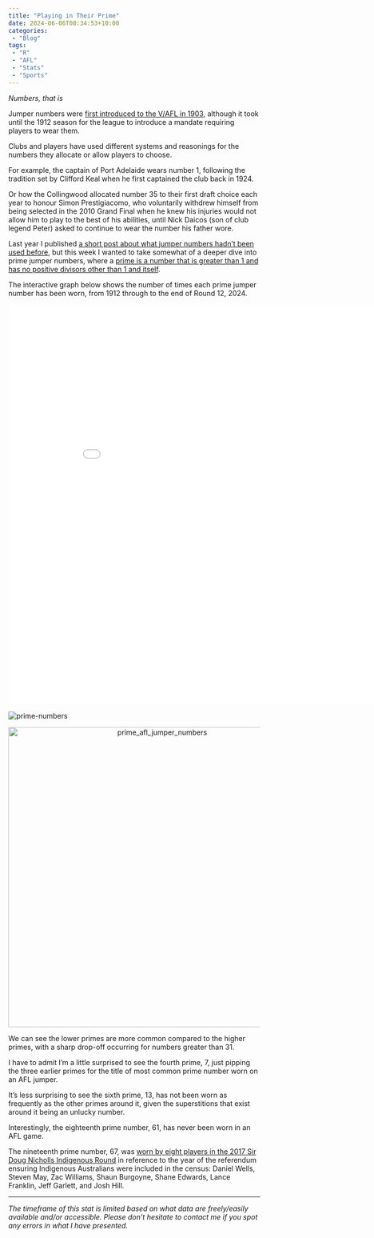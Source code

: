```yaml
---
title: "Playing in Their Prime"
date: 2024-06-06T08:34:53+10:00
categories:
 - "Blog"
tags:
 - "R"
 - "AFL" 
 - "Stats"
 - "Sports"
---
```


*Numbers, that is*

<!--more-->

Jumper numbers were [first introduced to the V/AFL in 1903](https://www.heraldsun.com.au/sport/afl/more-news/the-history-myth-and-mystique-of-footys-magic-numbers/news-story/49a85ca8f20185fab2fd71844e9a94e7#:~:text=It%20was%20not%20until%201903%2C%20though%2C%20that%20jumper%20numbers%20were%20used%20in%20a%20VFL%20match%2C%20and%20even%20then%20it%20was%20a%20one%2Doff.), although it took until the 1912 season for the league to introduce a mandate requiring players to wear them. 

Clubs and players have used different systems and reasonings for the numbers they allocate or allow players to choose. 

For example, the captain of Port Adelaide wears number 1, following the tradition set by Clifford Keal when he first captained the club back in 1924. 

Or how the Collingwood allocated number 35 to their first draft choice each year to honour Simon Prestigiacomo, who voluntarily withdrew himself from being selected in the 2010 Grand Final when he knew his injuries would not allow him to play to the best of his abilities, until Nick Daicos (son of club legend Peter) asked to continue to wear the number his father wore. 

Last year I published [a short post about what jumper numbers hadn’t been used before](https://www.lincolntracy.com/posts/afl-jumper-numbers/), but this week I wanted to take somewhat of a deeper dive into prime jumper numbers, where a [prime is a number that is greater than 1 and has no positive divisors other than 1 and itself](https://en.wikipedia.org/wiki/List_of_prime_numbers). 

The interactive graph below shows the number of times each prime jumper number has been worn, from 1912 through to the end of Round 12, 2024.

<iframe width="900" height="800" frameborder="0" scrolling="no" src="//plotly.com/~lincolntracy/1.embed"></iframe>

![prime-numbers](https://plotly.com/~lincolntracy/1/)

<div>
    <a href="https://plotly.com/~lincolntracy/1/?share_key=D0qHtitUc6QQBsyDXCZkkg" target="_blank" title="prime_afl_jumper_numbers" style="display: block; text-align: center;"><img src="https://plotly.com/~lincolntracy/1.png?share_key=D0qHtitUc6QQBsyDXCZkkg" alt="prime_afl_jumper_numbers" style="max-width: 100%;width: 600px;"  width="600" onerror="this.onerror=null;this.src='https://plotly.com/404.png';" /></a>
    <script data-plotly="lincolntracy:1" sharekey-plotly="D0qHtitUc6QQBsyDXCZkkg" src="https://plotly.com/embed.js" async></script>
</div>

We can see the lower primes are more common compared to the higher primes, with a sharp drop-off occurring for numbers greater than 31. 

I have to admit I’m a little surprised to see the fourth prime, 7, just pipping the three earlier primes for the title of most common prime number worn on an AFL jumper.

It’s less surprising to see the sixth prime, 13, has not been worn as frequently as the other primes around it, given the superstitions that exist around it being an unlucky number. 

Interestingly, the eighteenth prime number, 61, has never been worn in an AFL game.

The nineteenth prime number, 67, was [worn by eight players in the 2017 Sir Doug Nicholls Indigenous Round](https://www.afl.com.au/news/90302/players-number-tribute-to-indigenous-breakthrough) in reference to the year of the referendum ensuring Indigenous Australians were included in the census: Daniel Wells, Steven May, Zac Williams,  Shaun Burgoyne, Shane Edwards, Lance Franklin, Jeff Garlett, and Josh Hill.

--- 

*The timeframe of this stat is limited based on what data are freely/easily available and/or accessible. Please don’t hesitate to contact me if you spot any errors in what I have presented.*